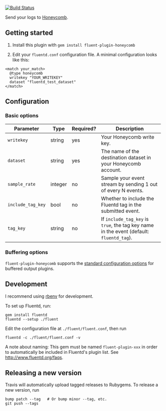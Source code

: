 [![Build Status](https://travis-ci.org/honeycombio/fluent-plugin-honeycomb.svg?branch=master)](https://travis-ci.org/honeycombio/fluent-plugin-honeycomb)

Send your logs to [Honeycomb](https://honeycomb.io).

## Getting started

1. Install this plugin with `gem install fluent-plugin-honeycomb`

2. Edit your `fluentd.conf` configuration file. A minimal configuration looks like this:

```
<match your_match>
  @type honeycomb
  writekey "YOUR_WRITEKEY"
  dataset "fluentd_test_dataset"
</match>
```

## Configuration

### Basic options

Parameter | Type | Required? | Description
| --- | --- | --- | --- |
| `writekey` | string | yes | Your Honeycomb write key. |
| `dataset` | string | yes | The name of the destination dataset in your Honeycomb account. |
| `sample_rate` | integer | no | Sample your event stream by sending 1 out of every N events. |
| `include_tag_key` | bool | no | Whether to include the Fluentd tag in the submitted event. |
| `tag_key` | string | no | If `include_tag_key` is `true`, the tag key name in the event (default: `fluentd_tag`).

### Buffering options

`fluent-plugin-honeycomb` supports the [standard configuration options](http://docs.fluentd.org/v0.12/articles/buffer-plugin-overview) for buffered output plugins.

## Development
I recommend using [rbenv](https://github.com/rbenv/rbenv) for development.

To set up Fluentd, run:

```
gem install fluentd
fluentd --setup ./fluent
```

Edit the configuration file at `./fluent/fluent.conf`, then run

```
fluentd -c ./fluent/fluent.conf -v
```

A note about naming: This gem must be named `fluent-plugin-xxx` in order to automatically be included in Fluentd's plugin list. See http://www.fluentd.org/faqs.

## Releasing a new version
Travis will automatically upload tagged releases to Rubygems. To release a new
version, run
```
bump patch --tag   # Or bump minor --tag, etc.
git push --tags
```

